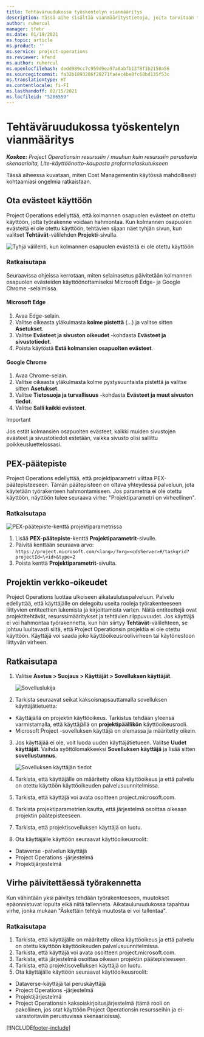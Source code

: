 ```yaml
---
title: Tehtäväruudukossa työskentelyn vianmääritys
description: Tässä aihe sisältää vianmääritystietoja, joita tarvitaan tehtäväruudukossa.
author: ruhercul
manager: tfehr
ms.date: 01/19/2021
ms.topic: article
ms.product: ''
ms.service: project-operations
ms.reviewer: kfend
ms.author: ruhercul
ms.openlocfilehash: dedd989cc7c959d9ea97a0abfb13f8f1b2150a56
ms.sourcegitcommit: fa32b1893286f20271fa4ec4be8fc68bd135f53c
ms.translationtype: HT
ms.contentlocale: fi-FI
ms.lasthandoff: 02/15/2021
ms.locfileid: "5286559"
---
```

# <a name="troubleshoot-working-in-the-task-grid"></a>Tehtäväruudukossa työskentelyn vianmääritys 

_**Koskee:** Project Operationsin resurssiin / muuhun kuin resurssiin perustuvia skenaarioita, Lite-käyttöönotto-kaupasta proformalaskutukseen_

Tässä aiheessa kuvataan, miten Cost Managementin käytössä mahdollisesti kohtaamiasi ongelmia ratkaistaan.

## <a name="enable-cookies"></a>Ota evästeet käyttöön

Project Operations edellyttää, että kolmannen osapuolen evästeet on otettu käyttöön, jotta työrakenne voidaan hahmontaa. Kun kolmannen osapuolen evästeitä ei ole otettu käyttöön, tehtävien sijaan näet tyhjän sivun, kun valitset **Tehtävät**-välilehden **Projekti**-sivulla.

![Tyhjä välilehti, kun kolmannen osapuolen evästeitä ei ole otettu käyttöön](media/blankschedule.png)


### <a name="workaround"></a>Ratkaisutapa
Seuraavissa ohjeissa kerrotaan, miten selainasetus päivitetään kolmannen osapuolen evästeiden käyttöönottamiseksi Microsoft Edge- ja Google Chrome -selaimissa.

#### <a name="microsoft-edge"></a>Microsoft Edge

1. Avaa Edge-selain.
2. Valitse oikeasta yläkulmasta **kolme pistettä** (...) ja valitse sitten **Asetukset**.
3. Valitse **Evästeet ja sivuston oikeudet** -kohdasta **Evästeet ja sivustotiedot**.
4. Poista käytöstä **Estä kolmansien osapuolten evästeet**.

#### <a name="google-chrome"></a>Google Chrome

1. Avaa Chrome-selain.
2. Valitse oikeasta yläkulmasta kolme pystysuuntaista pistettä ja valitse sitten **Asetukset**.
3. Valitse **Tietosuoja ja turvallisuus** -kohdasta **Evästeet ja muut sivuston tiedot**.
4. Valitse **Salli kaikki evästeet**.

> [!IMPORTANT]
> Jos estät kolmansien osapuolten evästeet, kaikki muiden sivustojen evästeet ja sivustotiedot estetään, vaikka sivusto olisi sallittu poikkeusluettelossasi.

## <a name="pex-endpoint"></a>PEX-päätepiste

Project Operations edellyttää, että projektiparametri viittaa PEX-päätepisteeseen. Tämän päätepisteen on oltava yhteydessä palveluun, jota käytetään työrakenteen hahmontamiseen. Jos parametria ei ole otettu käyttöön, näyttöön tulee seuraava virhe: "Projektiparametri on virheellinen". 

### <a name="workaround"></a>Ratkaisutapa
 ![PEX-päätepiste-kenttä projektiparametrissa](media/projectparameter.png)

1. Lisää **PEX-päätepiste**-kenttä **Projektiparametrit**-sivulle.
2. Päivitä kenttään seuraava arvo: `https://project.microsoft.com/<lang>/?org=<cdsServer>#/taskgrid?projectId=\<id>&type=2`
3. Poista kenttä **Projektiparametrit**-sivulta.

## <a name="privileges-for-project-for-the-web"></a>Projektin verkko-oikeudet

Project Operations luottaa ulkoiseen aikataulutuspalveluun. Palvelu edellyttää, että käyttäjälle on delegoitu useita rooleja työrakenteeseen liittyvien entiteettien lukemista ja kirjoittamista varten. Näitä entiteettejä ovat projektitehtävät, resurssimääritykset ja tehtävien riippuvuudet. Jos käyttäjä ei voi hahmontaa työrakennetta, kun hän siirtyy **Tehtävät**-välilehteen, se johtuu luultavasti siitä, että Project Operationsin projektia ei ole otettu käyttöön. Käyttäjä voi saada joko käyttöoikeusroolivirheen tai käytönestoon liittyvän virheen.


## <a name="workaround"></a>Ratkaisutapa

1. Valitse **Asetus > Suojaus > Käyttäjät > Sovelluksen käyttäjät**.  

   ![Sovelluslukija](media/applicationuser.jpg)
   
2. Tarkista seuraavat seikat kaksoisnapsauttamalla sovelluksen käyttäjätietuetta:

 - Käyttäjällä on projektin käyttöoikeus. Tarkistus tehdään yleensä varmistamalla, että käyttäjällä on **projektipäällikön** käyttöoikeusrooli.
 - Microsoft Project -sovelluksen käyttäjä on olemassa ja määritetty oikein.
 
3. Jos käyttäjää ei ole, voit luoda uuden käyttäjätietueen. Valitse **Uudet käyttäjät**. Vaihda syöttölomakkeeksi **Sovelluksen käyttäjä** ja lisää sitten **sovellustunnus**.

   ![Sovelluksen käyttäjän tiedot](media/applicationuserdetails.jpg)

4. Tarkista, että käyttäjälle on määritetty oikea käyttöoikeus ja että palvelu on otettu käyttöön käyttöoikeuden palvelusuunnitelmissa.
5. Tarkista, että käyttäjä voi avata osoitteen project.microsoft.com.
6. Tarkista projektiparametrien kautta, että järjestelmä osoittaa oikeaan projektin päätepisteeseen.
7. Tarkista, että projektisovelluksen käyttäjä on luotu.
8. Ota käyttäjälle käyttöön seuraavat käyttöoikeusroolit:

  - Dataverse -palvelun käyttäjä
  - Project Operations -järjestelmä
  - Projektijärjestelmä

## <a name="error-when-updating-the-work-breakdown-structure"></a>Virhe päivitettäessä työrakennetta

Kun vähintään yksi päivitys tehdään työrakenteeseen, muutokset epäonnistuvat lopulta eikä niitä tallenneta. Aikatauluruudukossa tapahtuu virhe, jonka mukaan "Äskettäin tehtyä muutosta ei voi tallentaa".

### <a name="workaround"></a>Ratkaisutapa

1. Tarkista, että käyttäjälle on määritetty oikea käyttöoikeus ja että palvelu on otettu käyttöön käyttöoikeuden palvelusuunnitelmissa.
2. Tarkista, että käyttäjä voi avata osoitteen project.microsoft.com.
3. Tarkista, että järjestelmä osoittaa oikeaan projektin päätepisteeseen.
4. Tarkista, että projektisovelluksen käyttäjä on luotu.
5. Ota käyttäjälle käyttöön seuraavat käyttöoikeusroolit:
  
  - Dataverse-käyttäjä tai peruskäyttäjä
  - Project Operations -järjestelmä
  - Projektijärjestelmä
  - Project Operationsin kaksoiskirjoitusjärjestelmä (tämä rooli on pakollinen, jos otat käyttöön Project Operationsin resursseihin ja ei-varastoitaviin perustuvissa skenaarioissa).


[!INCLUDE[footer-include](../includes/footer-banner.md)]